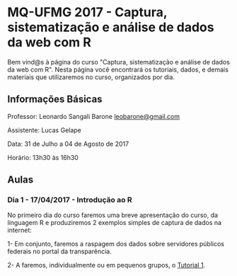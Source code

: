 # MQ-UFMG 2017 - Captura, sistematização e análise de dados da web com R

Bem vind@s à página do curso "Captura, sistematização e análise de dados da web com R". Nesta página você encontrará os tutoriais, dados, e demais materiais que utilizaremos no curso, organizados por dia.

## Informações Básicas

Professor: Leonardo Sangali Barone [leobarone@gmail.com](leobarone@gmail.com)

Assistente: Lucas Gelape

Data: 31 de Julho a 04 de Agosto de 2017

Horário: 13h30 às 16h30

## Aulas

### Dia 1 - 17/04/2017 - Introdução ao R

No primeiro dia do curso faremos uma breve apresentação do curso, da linguagem R e produziremos 2 exemplos simples de captura de dados na internet:

1- Em conjunto, faremos a raspagem dos dados sobre servidores públicos federais no portal da transparência.

2- A faremos, individualmente ou em pequenos grupos, o [Tutorial 1](https://github.com/leobarone/mq_ufmg_17/mq_ufmg_2017_tutorial1.Rmd).



